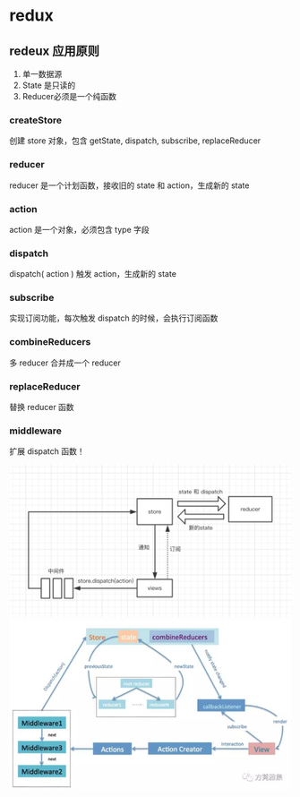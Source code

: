 <!--
 * @LastEditTime: 2021-05-17 11:47:23
 * @LastEditors: jinxiaojian
-->
# redux

## redeux 应用原则
1. 单一数据源
2. State 是只读的
3. Reducer必须是一个纯函数


### createStore

创建 store 对象，包含 getState, dispatch, subscribe, replaceReducer

### reducer

reducer 是一个计划函数，接收旧的 state 和 action，生成新的 state

### action

action 是一个对象，必须包含 type 字段

### dispatch

dispatch( action ) 触发 action，生成新的 state

### subscribe

实现订阅功能，每次触发 dispatch 的时候，会执行订阅函数

### combineReducers

多 reducer 合并成一个 reducer

### replaceReducer

替换 reducer 函数

### middleware

扩展 dispatch 函数！


![1](./img/1.png)
![2](./img/2.jpg)